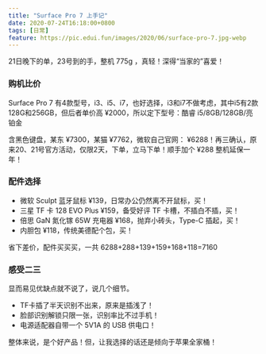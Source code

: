 ```yaml
---
title: "Surface Pro 7 上手记"
date: 2020-07-24T16:18:00+0800
tags: [日常]
feature: https://pic.edui.fun/images/2020/06/surface-pro-7.jpg-webp
---
```


21日晚下的单，23号到的手，整机 775g ，真轻！深得“当家的”喜爱！

### 购机比价

Surface Pro 7 有4款型号，i3、i5、i7，也好选择，i3和i7不做考虑，其中i5有2款128G和256GB，但后者单价高 ¥2000，所以定下型号：酷睿 i5/8GB/128GB/亮铂金

含黑色键盘，某东 ¥7300，某猫 ¥7762，微软自己官网： ¥6288！再三确认，原来20、21号官方活动，仅限2天，下单，立马下单！顺手加个 ¥288 整机延保一年！

<!--more-->

### 配件选择

- 微软 Sculpt 蓝牙鼠标 ¥139，日常办公仍然离不开鼠标，买！
- 三星 TF 卡 128 EVO Plus ¥159，备受好评 TF 卡槽，不插白不插，买！
- 倍思 GaN 氮化镓 65W 充电器 ¥168，抛弃小砖头，Type-C 插起，买！
- 内胆包 ¥118，传统美德配个包，买！

省下差价，配件买买买，一共 6288+288+139+159+168+118=7160

### 感受二三

显而易见优缺点就不说了，说几个细节。

- TF卡插了半天识别不出来，原来是插浅了！
- 脸部识别解锁只限一张，识别率比不过手机！
- 电源适配器自带一个 5V1A 的 USB 供电口！

整体来说，是个好产品！但，让我选择的话还是倾向于苹果全家桶！